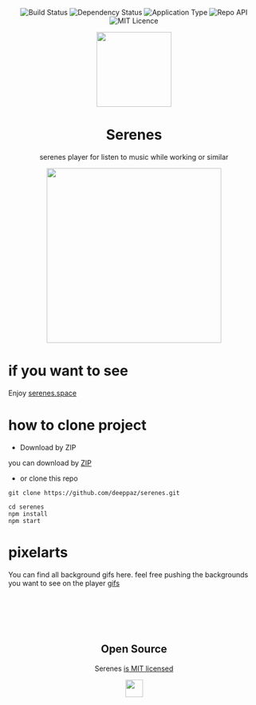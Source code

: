 <p align="center">
  <img  src="http://img.shields.io/travis/badges/badgerbadgerbadger.svg?style=flat-square" alt="Build Status" />
  <img  src="https://img.shields.io/badge/dependencies-up%20to%20date-brightgreen" alt="Dependency Status" />
  <img  src="https://img.shields.io/badge/application-music_player-blue" alt="Application Type" />
  <img  src="https://img.shields.io/badge/api-youtube_iframe_google-success" alt="Repo API" />
  <img  src="https://img.shields.io/github/license/Naereen/StrapDown.js.svg" alt="MIT Licence" />
</p>

<p align="center">
  <img src="https://serenes.space/logo.png" width="150" />
</p>
<h1 align="center">Serenes</h1>
<p align="center">serenes player for listen to music while working or similar</p>

<p align="center">
  <img src="https://i.imgur.com/nxhNoSl.jpg" width="350">
</p>

# if you want to see

Enjoy [serenes.space](https://serenes.space/)


# how to clone project


- Download by ZIP

you can download by [ZIP](https://github.com/deeppaz/serenes/archive/master.zip)

- or clone this repo

```
git clone https://github.com/deeppaz/serenes.git
```
```
cd serenes
npm install
npm start
```

# pixelarts

You can find all background gifs here. feel free pushing the backgrounds you want to see on the player [gifs](https://github.com/deeppaz/serenes/blob/master/src/data/BGif.json)

<br>
<br>
<br>
<br>

<h2 align="center">
  Open Source
</h2>

<p align="center">Serenes <a href="https://github.com/deeppaz/serenes/blob/master/LICENSE">is MIT licensed</a></p>
<p align="center">
  <img src="https://serenes.space/logo.png" width="35" />
</p>